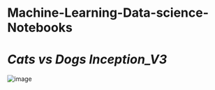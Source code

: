 # Machine-Learning-Data-science-Notebooks

# *Cats vs Dogs Inception_V3*

![image](https://user-images.githubusercontent.com/68218986/119075871-8c612180-b9bf-11eb-89ce-85e86ffcb541.png)

